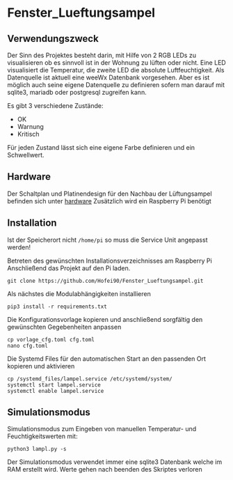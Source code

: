 # Fenster_Lueftungsampel

## Verwendungszweck

Der Sinn des Projektes besteht darin, mit Hilfe von 2 RGB LEDs zu visualisieren ob es sinnvoll ist in der Wohnung zu
lüften oder nicht.
Eine LED visualisiert die Temperatur, die zweite LED die absolute Luftfeuchtigkeit.
Als Datenquelle ist aktuell eine weeWx Datenbank vorgesehen. Aber es ist möglich auch seine eigene Datenquelle zu 
definieren sofern man darauf mit sqlite3, mariadb oder postgresql zugreifen kann.

Es gibt 3 verschiedene Zustände:

 * OK
 * Warnung
 * Kritisch

Für jeden Zustand lässt sich eine eigene Farbe definieren und ein Schwellwert.
 
## Hardware
Der Schaltplan und Platinendesign für den Nachbau der Lüftungsampel befinden sich unter [hardware](hardware)
Zusätzlich wird ein Raspberry Pi benötigt

## Installation

Ist der Speicherort nicht `/home/pi` so muss die Service Unit angepasst werden!

Betreten des gewünschten Installationsverzeichnisses am Raspberry Pi
Anschließend das Projekt auf den Pi laden.

`git clone https://github.com/Hofei90/Fenster_Lueftungsampel.git` 

Als nächstes die Modulabhängigkeiten installieren

`pip3 install -r requirements.txt` 

Die Konfigurationsvorlage kopieren und anschließend sorgfältig den gewünschten Gegebenheiten anpassen

```
cp vorlage_cfg.toml cfg.toml
nano cfg.toml
```

Die Systemd Files für den automatischen Start an den passenden Ort kopieren und aktivieren

```` 
cp /systemd_files/lampel.service /etc/systemd/system/
systemctl start lampel.service
systemctl enable lampel.service
````

## Simulationsmodus

Simulationsmodus zum Eingeben von manuellen Temperatur- und Feuchtigkeitswerten
mit:

````python3 lampl.py -s````

Der Simulationsmodus verwendet immer eine sqlite3 Datenbank welche im RAM erstellt wird. Werte gehen nach beenden
des Skriptes verloren 